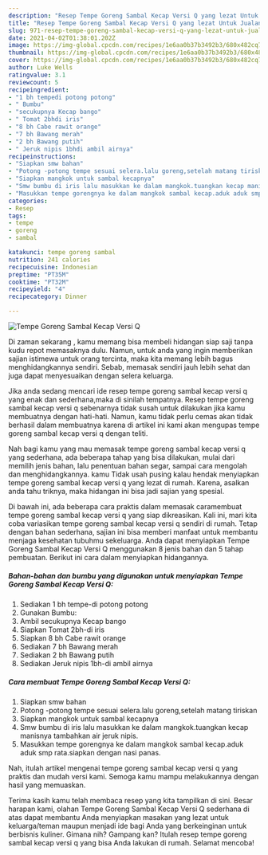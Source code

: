 ```yaml
---
description: "Resep Tempe Goreng Sambal Kecap Versi Q yang lezat Untuk Jualan"
title: "Resep Tempe Goreng Sambal Kecap Versi Q yang lezat Untuk Jualan"
slug: 971-resep-tempe-goreng-sambal-kecap-versi-q-yang-lezat-untuk-jualan
date: 2021-04-02T01:38:01.202Z
image: https://img-global.cpcdn.com/recipes/1e6aa0b37b3492b3/680x482cq70/tempe-goreng-sambal-kecap-versi-q-foto-resep-utama.jpg
thumbnail: https://img-global.cpcdn.com/recipes/1e6aa0b37b3492b3/680x482cq70/tempe-goreng-sambal-kecap-versi-q-foto-resep-utama.jpg
cover: https://img-global.cpcdn.com/recipes/1e6aa0b37b3492b3/680x482cq70/tempe-goreng-sambal-kecap-versi-q-foto-resep-utama.jpg
author: Luke Wells
ratingvalue: 3.1
reviewcount: 5
recipeingredient:
- "1 bh tempedi potong potong"
- " Bumbu"
- "secukupnya Kecap bango"
- " Tomat 2bhdi iris"
- "8 bh Cabe rawit orange"
- "7 bh Bawang merah"
- "2 bh Bawang putih"
- " Jeruk nipis 1bhdi ambil airnya"
recipeinstructions:
- "Siapkan smw bahan"
- "Potong -potong tempe sesuai selera.lalu goreng,setelah matang tiriskan"
- "Siapkan mangkok untuk sambal kecapnya"
- "Smw bumbu di iris lalu masukkan ke dalam mangkok.tuangkan kecap manisnya tambahkan air jeruk nipis."
- "Masukkan tempe gorengnya ke dalam mangkok sambal kecap.aduk aduk smp rata.siapkan dengan nasi panas."
categories:
- Resep
tags:
- tempe
- goreng
- sambal

katakunci: tempe goreng sambal 
nutrition: 241 calories
recipecuisine: Indonesian
preptime: "PT35M"
cooktime: "PT32M"
recipeyield: "4"
recipecategory: Dinner

---
```



![Tempe Goreng Sambal Kecap Versi Q](https://img-global.cpcdn.com/recipes/1e6aa0b37b3492b3/680x482cq70/tempe-goreng-sambal-kecap-versi-q-foto-resep-utama.jpg)

Di zaman  sekarang , kamu memang bisa membeli hidangan siap saji tanpa kudu repot memasaknya dulu. Namun, untuk anda yang ingin memberikan sajian istimewa untuk orang tercinta, maka kita memang lebih bagus menghidangkannya sendiri. Sebab, memasak sendiri jauh lebih sehat dan juga dapat menyesuaikan dengan selera keluarga.

Jika anda sedang mencari ide resep tempe goreng sambal kecap versi q yang enak dan sederhana,maka di sinilah tempatnya. Resep tempe goreng sambal kecap versi q  sebenarnya tidak susah untuk dilakukan jika kamu membuatnya dengan hati-hati. Namun, kamu tidak perlu cemas akan tidak berhasil dalam membuatnya 
karena di artikel ini kami akan mengupas tempe goreng sambal kecap versi q dengan teliti.  



Nah bagi kamu yang mau memasak tempe goreng sambal kecap versi q yang sederhana, ada beberapa tahap yang bisa dilakukan, mulai dari memilih jenis bahan, lalu penentuan bahan segar, sampai cara mengolah dan menghidangkannya. kamu Tidak usah pusing kalau hendak menyiapkan tempe goreng sambal kecap versi q yang lezat di rumah. Karena, asalkan anda  tahu triknya, maka hidangan ini bisa jadi sajian yang spesial.

Di bawah ini, ada beberapa cara praktis  dalam memasak caramembuat tempe goreng sambal kecap versi q yang siap dikreasikan. Kali ini, mari kita coba variasikan tempe goreng sambal kecap versi q sendiri di rumah. Tetap dengan bahan sederhana, sajian ini bisa memberi manfaat untuk membantu menjaga kesehatan tubuhmu sekeluarga. Anda dapat menyiapkan Tempe Goreng Sambal Kecap Versi Q menggunakan 8 jenis bahan dan 5 tahap pembuatan. Berikut ini cara dalam menyiapkan hidangannya.

<!--inarticleads1-->

##### Bahan-bahan dan bumbu yang digunakan untuk menyiapkan Tempe Goreng Sambal Kecap Versi Q:

1. Sediakan 1 bh tempe-di potong potong
1. Gunakan  Bumbu:
1. Ambil secukupnya Kecap bango
1. Siapkan  Tomat 2bh-di iris
1. Siapkan 8 bh Cabe rawit orange
1. Sediakan 7 bh Bawang merah
1. Sediakan 2 bh Bawang putih
1. Sediakan  Jeruk nipis 1bh-di ambil airnya




<!--inarticleads2-->

##### Cara membuat Tempe Goreng Sambal Kecap Versi Q:

1. Siapkan smw bahan
1. Potong -potong tempe sesuai selera.lalu goreng,setelah matang tiriskan
1. Siapkan mangkok untuk sambal kecapnya
1. Smw bumbu di iris lalu masukkan ke dalam mangkok.tuangkan kecap manisnya tambahkan air jeruk nipis.
1. Masukkan tempe gorengnya ke dalam mangkok sambal kecap.aduk aduk smp rata.siapkan dengan nasi panas.




Nah, itulah artikel mengenai  tempe goreng sambal kecap versi q  yang praktis dan mudah versi kami. Semoga kamu mampu melakukannya dengan hasil yang memuaskan. 

Terima kasih kamu telah membaca resep yang kita tampilkan di sini. Besar harapan kami, olahan  Tempe Goreng Sambal Kecap Versi Q sederhana di atas dapat membantu Anda menyiapkan masakan yang lezat untuk keluarga/teman maupun menjadi ide bagi Anda yang berkeinginan untuk berbisnis kuliner. Gimana nih? Gampang kan? Itulah resep tempe goreng sambal kecap versi q yang bisa Anda lakukan di rumah. Selamat mencoba!

